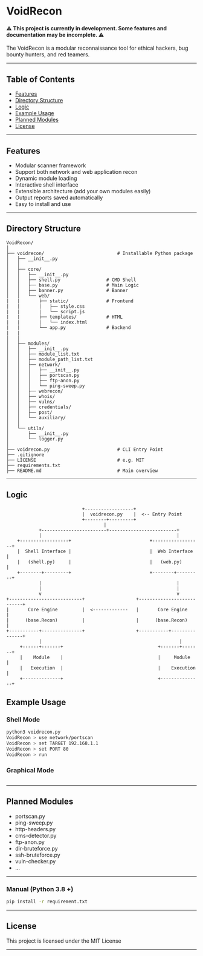 # VoidRecon

#### **⚠️ This project is currently in development. Some features and documentation may be incomplete. ⚠️**

The VoidRecon is a modular reconnaissance tool for ethical hackers, bug bounty hunters, and red teamers.

---

## Table of Contents

- [Features](#features)
- [Directory Structure](#directory-structure)
- [Logic](#logic)
- [Example Usage](#example-usage)
- [Planned Modules](#planned-modules)
- [License](#license)

---

## Features

- Modular scanner framework
- Support both network and web application recon
- Dynamic module loading
- Interactive shell interface
- Extensible architecture (add your own modules easily)
- Output reports saved automatically
- Easy to install and use

---

## Directory Structure

```
VoidRecon/
│
├── voidrecon/                           # Installable Python package
│   ├── __init__.py
│   │
│   ├── core/
│   │   ├── __init__.py
│   │   ├── shell.py                 # CMD Shell
│   │   ├── base.py                  # Main Logic
│   │   ├── banner.py                # Banner
│   │   └── web/
|   |       ├── static/              # Frontend
|   |       |   ├── style.css
|   |       |   └── script.js
|   |       ├── templates/           # HTML
|   |       |   └── index.html
|   |       └── app.py               # Backend
|   |         
│   │
│   ├── modules/
│   │   ├── __init__.py
│   │   ├── module_list.txt
│   │   ├── module_path_list.txt
│   │   ├── network/
│   │   │   ├── __init__.py
│   │   │   ├── portscan.py
│   │   │   ├── ftp-anon.py
│   │   │   └── ping-sweep.py
│   │   ├── webrecon/
│   │   ├── whois/
│   │   ├── vulns/
│   │   ├── credentials/
│   │   ├── post/
│   │   └── auxiliary/
│   │
│   └── utils/
│       ├── __init__.py
│       └── logger.py
│
├── voidrecon.py                         # CLI Entry Point
├── .gitignore
├── LICENSE                              # e.g. MIT
├── requirements.txt
├── README.md                            # Main overview

```

---


## Logic

```
                            +------------------+
                            |  voidrecon.py    |  <-- Entry Point
                            +--------+---------+
                                    |
            +------------------------+-------------------------+
            |                                                  |
    +------------------+                             +------------------+
    |  Shell Interface |                             |  Web Interface   |
    |   (shell.py)     |                             |   (web.py)       |
    +--------+---------+                             +--------+---------+
            |                                                  |
            |                                                  |
            v                                                  v
+---------------------------+                   +---------------------------+
|       Core Engine         |  <-------------   |       Core Engine         |
|      (base.Recon)         |                   |      (base.Recon)         |
+-----------+---------------+                   +-----------+---------------+
            |                                                   |
     +------+-------+                                   +-------+-------+
     |    Module    |                                   |     Module    |
     |   Execution  |                                   |    Execution  |
     +--------------+                                   +---------------+

```


## Example Usage

### Shell Mode

```bash
python3 voidrecon.py
VoidRecon > use network/portscan
VoidRecon > set TARGET 192.168.1.1
VoidRecon > set PORT 80
VoidRecon > run
```

### Graphical Mode

```
```

---

## Planned Modules

- portscan.py
- ping-sweep.py
- http-headers.py
- cms-detector.py
- ftp-anon.py
- dir-bruteforce.py
- ssh-bruteforce.py
- vuln-checker.py
- ... 

--- 


### Manual (Python 3.8 +)

```bash
pip install -r requirement.txt
```

---

## License

This project is licensed under the MIT License

---

